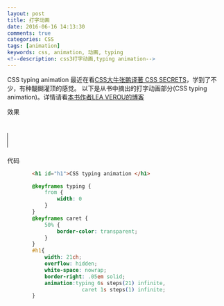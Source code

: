 ```yaml
---
layout: post
title: 打字动画
date: 2016-06-16 14:13:30
comments: true
categories: CSS
tags: [animation]
keywords: css, animation, 动画, typing
<!--description: css3打字动画,typing animation-->
---
```

CSS typing animation
最近在看[CSS大牛张鹏译著 CSS SECRETS](https://github.com/cssmagic)，学到了不少，有种醍醐灌顶的感觉。
以下是从书中摘出的打字动画部分(CSS typing animation)。详情请看[本书作者LEA VEROU的博客](http://lea.verou.me/2011/09/pure-css3-typing-animation-with-steps/)
<!-- more -->
效果

<h1 id="h1">CSS typing animation </h1>
<style type="text/css">
            @keyframes typing {
                from {
                    width: 0
                }
            }
            @keyframes caret {
                50% {
                    border-color: transparent;
                }
            }
            #h1{
                width: 21ch;
                overflow: hidden;
                white-space: nowrap;
                border-right: .05em solid;
                animation:typing 6s steps(21) infinite,
                            caret 1s steps(1) infinite;
            }
</style>

代码
```html
        <h1 id="h1">CSS typing animation </h1>
```
```css
        @keyframes typing {
            from {
                width: 0
            }
        }
        @keyframes caret {
            50% {
                border-color: transparent;
            }
        }
        #h1{
            width: 21ch;
            overflow: hidden;
            white-space: nowrap;
            border-right: .05em solid;
            animation:typing 6s steps(21) infinite,
                        caret 1s steps(1) infinite;
        }
```
